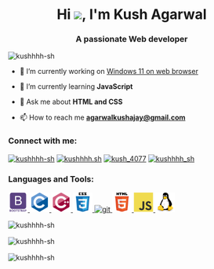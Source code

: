 <h1 align="center">Hi <img src="https://media.giphy.com/media/hvRJCLFzcasrR4ia7z/giphy.gif" width="25px">, I'm Kush Agarwal</h1>
<h3 align="center">A passionate Web developer</h3>

<p align="left"> <img src="https://komarev.com/ghpvc/?username=kushhhh-sh&label=Profile%20views&color=0e75b6&style=flat" alt="kushhhh-sh" /> </p>

- 🔭 I’m currently working on [Windows 11 on web browser](https://Kushhhh-sh.github.io/Win-11/)

- 🌱 I’m currently learning **JavaScript**

- 💬 Ask me about **HTML and CSS**

- 📫 How to reach me **agarwalkushajay@gmail.com**

<h3 align="left">Connect with me:</h3>
<p align="left">
<a href="https://codepen.io/kushhhh-sh" target="blank"><img align="center" src="https://raw.githubusercontent.com/rahuldkjain/github-profile-readme-generator/master/src/images/icons/Social/codepen.svg" alt="kushhhh-sh" height="30" width="40" /></a>
<a href="https://instagram.com/kushhhh.sh" target="blank"><img align="center" src="https://raw.githubusercontent.com/rahuldkjain/github-profile-readme-generator/master/src/images/icons/Social/instagram.svg" alt="kushhhh.sh" height="30" width="40" /></a>
<a href="https://www.codechef.com/users/kush_4077" target="blank"><img align="center" src="https://cdn.jsdelivr.net/npm/simple-icons@3.1.0/icons/codechef.svg" alt="kush_4077" height="30" width="40" /></a>
<a href="https://www.hackerrank.com/kushhhh_sh" target="blank"><img align="center" src="https://raw.githubusercontent.com/rahuldkjain/github-profile-readme-generator/master/src/images/icons/Social/hackerrank.svg" alt="kushhhh_sh" height="30" width="40" /></a>
</p>

<h3 align="left">Languages and Tools:</h3>
<p align="left"> <a href="https://getbootstrap.com" target="_blank"> <img src="https://raw.githubusercontent.com/devicons/devicon/master/icons/bootstrap/bootstrap-plain-wordmark.svg" alt="bootstrap" width="40" height="40"/> </a> <a href="https://www.cprogramming.com/" target="_blank"> <img src="https://raw.githubusercontent.com/devicons/devicon/master/icons/c/c-original.svg" alt="c" width="40" height="40"/> </a> <a href="https://www.w3schools.com/cpp/" target="_blank"> <img src="https://raw.githubusercontent.com/devicons/devicon/master/icons/cplusplus/cplusplus-original.svg" alt="cplusplus" width="40" height="40"/> </a> <a href="https://www.w3schools.com/css/" target="_blank"> <img src="https://raw.githubusercontent.com/devicons/devicon/master/icons/css3/css3-original-wordmark.svg" alt="css3" width="40" height="40"/> </a> <a href="https://git-scm.com/" target="_blank"> <img src="https://www.vectorlogo.zone/logos/git-scm/git-scm-icon.svg" alt="git" width="40" height="40"/> </a> <a href="https://www.w3.org/html/" target="_blank"> <img src="https://raw.githubusercontent.com/devicons/devicon/master/icons/html5/html5-original-wordmark.svg" alt="html5" width="40" height="40"/> </a> <a href="https://developer.mozilla.org/en-US/docs/Web/JavaScript" target="_blank"> <img src="https://raw.githubusercontent.com/devicons/devicon/master/icons/javascript/javascript-original.svg" alt="javascript" width="40" height="40"/> </a> <a href="https://www.linux.org/" target="_blank"> <img src="https://raw.githubusercontent.com/devicons/devicon/master/icons/linux/linux-original.svg" alt="linux" width="40" height="40"/> </a> </p>

<p><img align="center" src="https://github-readme-stats.vercel.app/api/top-langs?username=kushhhh-sh&show_icons=true&locale=en&layout=compact" alt="kushhhh-sh" /></p>

<p><img align="center" src="https://github-readme-stats.vercel.app/api?username=kushhhh-sh&show_icons=true&locale=en" alt="kushhhh-sh" /></p>

<p><img align="center" src="https://github-readme-streak-stats.herokuapp.com/?user=kushhhh-sh&" alt="kushhhh-sh" /></p>


